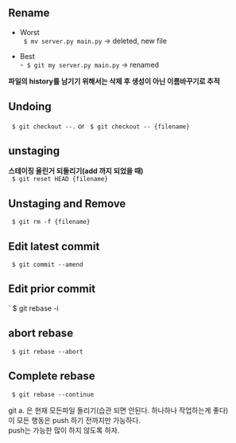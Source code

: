 ## Rename
 - Worst <br>
 ` $ mv server.py main.py` -> deleted, new file
 
 - Best<br>
 -` $ git my server.py main.py` -> renamed
 
 **파일의 history를 남기기 위해서는 삭제 후 생성이 아닌 이름바꾸기로 추적**
 
 
 ## Undoing
 
 ` $ git checkout --.`  or ` $ git checkout -- {filename}`
 
 ## unstaging 
  **스테이징 올린거 되돌리기(add 까지 되었을 때)** <br>
` $ git reset HEAD {filename}`

 ## Unstaging and Remove
 
 ` $ git rm -f {filename}`
 
 ## Edit latest commit
 
 ` $ git commit --amend`
 
 ## Edit prior commit
 
 ` $ git rebase -i <commit>
 
 ## abort rebase
 
 ` $ git rebase --abort`
 
 ## Complete rebase
 
 ` $ git rebase --continue`
 
 git a. 은 현재 모든파일 돌리기(습관 되면 안된다. 하나하나 작업하는게 좋다) <br>
 이 모든 행동은 push 하기 전까지만 가능하다. <br>
 push는 가능한 많이 하지 않도록 하자. <br>
